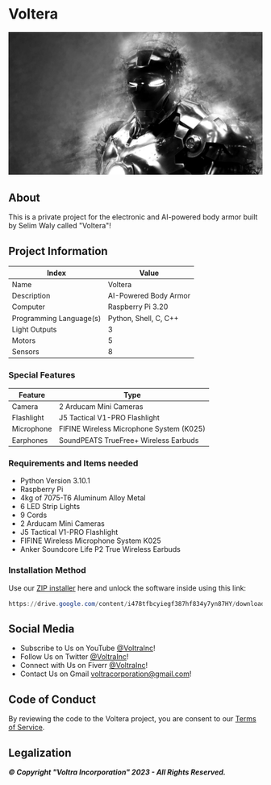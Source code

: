 # Voltera

![Banner](banner.png)

## About

This is a private project for the electronic and AI-powered body armor built by Selim Waly called "Voltera"!

## Project Information

| Index | Value |
|--------------|-----------------|
| Name | Voltera |
| Description | AI-Powered Body Armor |
| Computer | Raspberry Pi 3.20 |
| Programming Language(s) | Python, Shell, C, C++ |
| Light Outputs | 3 |
| Motors | 5 |
| Sensors | 8 |

### Special Features

| Feature | Type |
|--------------|-----------------|
| Camera | 2 Arducam Mini Cameras |
| Flashlight | J5 Tactical V1-PRO Flashlight |
| Microphone | FIFINE Wireless Microphone System (K025) |
| Earphones | SoundPEATS TrueFree+ Wireless Earbuds |


### Requirements and Items needed

- Python Version 3.10.1
- Raspberry Pi
- 4kg of 7075-T6 Aluminum Alloy Metal
- 6 LED Strip Lights
- 9 Cords
- 2 Arducam Mini Cameras
- J5 Tactical V1-PRO Flashlight
- FIFINE Wireless Microphone System K025
- Anker Soundcore Life P2 True Wireless Earbuds

### Installation Method
Use our [ZIP installer](https://voltra.ai/raw/installation.zip) here and unlock the software inside using this link:
```powershell
https://drive.google.com/content/i478tfbcyiegf387hf834y7yn87HY/download/installer.zip

```

## Social Media
- Subscribe to Us on YouTube [@VoltraInc](https://youtube.com/@VoltraInc)!
- Follow Us on Twitter [@VoltraInc](https://twitter.com/VoltraInc)!
- Connect with Us on Fiverr [@VoltraInc](https://fiverr.com/VoltraInc)!
- Contact Us on Gmail [voltracorporation@gmail.com](mailto:voltraincorporation@gmail.com)!

## Code of Conduct

By reviewing the code to the Voltera project, you are consent to our [Terms of Service](https://voltra.dev/tos.html).

## Legalization ###
***© Copyright "Voltra Incorporation" 2023 - All Rights Reserved.***

